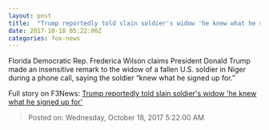 ```yaml
---
layout: post
title:  "Trump reportedly told slain soldier's widow 'he knew what he signed up for'"
date: 2017-10-18 05:22:00Z
categories: fox-news
---
```


Florida Democratic Rep. Frederica Wilson claims President Donald Trump made an insensitive remark to the widow of a fallen U.S. soldier in Niger during a phone call, saying the soldier “knew what he signed up for.”


Full story on F3News: [Trump reportedly told slain soldier's widow 'he knew what he signed up for'](http://www.f3nws.com/n/FCeCkG)

> Posted on: Wednesday, October 18, 2017 5:22:00 AM
